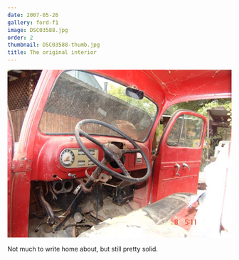 ```yaml
---
date: 2007-05-26
gallery: ford-f1
image: DSC03588.jpg
order: 2
thumbnail: DSC03588-thumb.jpg
title: The original interior
---
```


![The original interior](./DSC03588.jpg)

Not much to write home about, but still pretty solid.